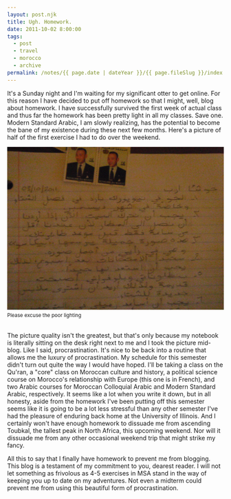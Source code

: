 ```yaml
---
layout: post.njk
title: Ugh. Homework.
date: 2011-10-02 8:00:00
tags:
  - post
  - travel
  - morocco
  - archive
permalink: /notes/{{ page.date | dateYear }}/{{ page.fileSlug }}/index.html
---
```


It's a Sunday night and I'm waiting for my significant otter to get online. For this reason I have decided to put off homework so that I might, well, blog about homework. I have successfully survived the first week of actual class and thus far the homework has been pretty light in all my classes. Save one. Modern Standard Arabic, I am slowly realizing, has the potential to become the bane of my existence during these next few months. Here's a picture of half of the first exercise I had to do over the weekend.

<div><img src="/img/blog-archive/ugh-1.jpg" class="blog-pic" /></div>
<div class="center-text"><small>Please excuse the poor lighting</small></div><br />

The picture quality isn't the greatest, but that's only because my notebook is literally sitting on the desk right next to me and I took the picture mid-blog. Like I said, procrastination. It's nice to be back into a routine that allows me the luxury of procrastination. My schedule for this semester didn't turn out quite the way I would have hoped. I'll be taking a class on the Qu'ran, a "core" class on Moroccan culture and history, a political science course on Morocco's relationship with Europe (this one is in French), and two Arabic courses for Moroccan Colloquial Arabic and Modern Standard Arabic, respectively. It seems like a lot when you write it down, but in all honesty, aside from the homework I've been putting off this semester seems like it is going to be a lot less stressful than any other semester I've had the pleasure of enduring back home at the University of Illinois. And I certainly won't have enough homework to dissuade me from ascending Toubkal, the tallest peak in North Africa, this upcoming weekend. Nor will it dissuade me from  any other occasional weekend trip that might strike my fancy.

All this to say that I finally have homework to prevent me from blogging. This blog is a testament of my commitment to you, dearest reader. I will not let something as frivolous as 4-5 exercises in MSA stand in the way of keeping you up to date on my adventures. Not even a midterm could prevent me from using this beautiful form of procrastination.
